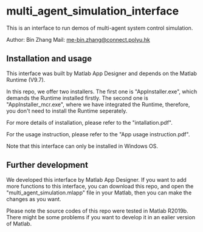 # multi_agent_simulation_interface
This is an interface to run demos of multi-agent system control simulation.

Author: Bin Zhang  Mail: me-bin.zhang@connect.polyu.hk

## Installation and usage
This interface was built by Matlab App Designer and depends on the Matlab Runtime (V9.7).

In this repo, we offer two installers. The first one is "AppInstaller.exe", which demands the Runtime installed firstly. The second one is "AppInstaller_mcr.exe", where we have integrated the Runtime, therefore, you don't need to install the Runtime seperately.

For more details of installation, please refer to the "intallation.pdf".

For the usage instruction, please refer to the "App usage instruction.pdf".

Note that this interface can only be installed in Windows OS.

## Further development
We developed this interface by Matlab App Designer. If you want to add more functions to this interface, you can download this repo, and open the "multi_agent_simulation.mlapp" file in your Matlab, then you can make the changes as you want.

Please note the source codes of this repo were tested in Matlab R2019b. There might be some problems if you want to develop it in an ealier version of Matlab.
